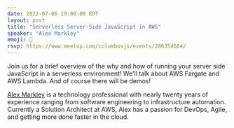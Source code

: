 ```yaml
---
date: 2022-07-06 19:00:00 EDT
layout: post
title: "Serverless Server-Side JavaScript in AWS"
speaker: "Alex Markley"
emoji: 🎤
rsvp: https://www.meetup.com/columbusjs/events/286354684/
---
```


Join us for a brief overview of the why and how of running your server side JavaScript in a serverless environment! We'll talk about AWS Fargate and AWS Lambda. And of course there will be demos!

[Alex Markley](https://www.linkedin.com/in/alexmarkley/) is a technology professional with nearly twenty years of experience ranging from software engineering to infrastructure automation. Currently a Solution Architect at AWS, Alex has a passion for DevOps, Agile, and getting more done faster in the cloud.
